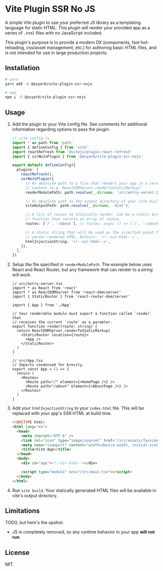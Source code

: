 # Vite Plugin SSR No JS

A simple Vite plugin to use your preferred JS library as a templating language
for static HTML. This plugin will render your provided app as a series of
`.html` files with no JavaScript included.

This plugin's purpose is to provide a modern DX (components, fast hot-reloading,
css/asset management, etc.) for authoring basic HTML files, and is not intended
for use in large production projects.

## Installation

```sh
# yarn
yarn add -D @asyarb/vite-plugin-ssr-nojs

# npm
npm i -D @asyarb/vite-plugin-ssr-nojs
```

## Usage

1. Add the plugin to your Vite config file. See comments for additional
   information regarding options to pass the plugin.

   ```ts
   // vite.config.ts
   import * as path from 'path'
   import { defineConfig } from 'vite'
   import reactRefresh from '@vitejs/plugin-react-refresh'
   import { ssrNoJsPlugin } from '@asyarb/vite-plugin-ssr-nojs'

   export default defineConfig({
     plugins: [
       reactRefresh(),
       ssrNoJsPlugin({
         // An absolute path to a file that renders your app in a server-side
         // context (e.g. ReactDOMServer.renderToStaticMarkup)
         renderModulePath: path.resolve(__dirname, 'src/entry-server.tsx'),

         // An absolute path to the output directory of your vite builds.
         viteOutputPath: path.resolve(__dirname, 'dist'),

         // A list of routes to statically render. Can be a static array or a
         // function that returns an array of routes.
         routes: ['/', '/about'], // routes: async () => ['/', '/about']

         // A static string that will be used as the injection point for your
         // server-rendered HTML. Default: `<!--ssr-html-->`.
         htmlInjectionString: '<!--ssr-html-->',
       }),
     ],
   })
   ```

2. Setup the file specified in `renderModulePath`. The example below uses React
   and React Router, but any framework that can render to a string will work.

   ```tsx
   // src/entry-server.tsx
   import * as React from 'react'
   import * as ReactDOMServer from 'react-dom/server'
   import { StaticRouter } from 'react-router-dom/server'

   import { App } from './App'

   // Your renderable module must export a function called `render` that
   // receives the current `route` as a paramter.
   export function render(route: string) {
     return ReactDOMServer.renderToStaticMarkup(
       <StaticRouter location={route}>
         <App />
       </StaticRouter>
     )
   }

   // src/App.tsx
   // Imports condensed for brevity.
   export const App = () => {
     return (
       <Routes>
         <Route path="/" element={<HomePage />} />
         <Route path="/about" element={<AboutPage />} />
       </Routes>
     )
   }
   ```

3. Add your `htmlInjectionString` to your `index.html` file. This will be
   replaced with your app's SSR HTML at build time.

   ```html
   <!DOCTYPE html>
   <html lang="en">
     <head>
       <meta charset="UTF-8" />
       <link rel="icon" type="image/svg+xml" href="/src/assets/favicon.svg" />
       <meta name="viewport" content="width=device-width, initial-scale=1.0" />
       <title>Vite App</title>
     </head>
     <body>
       <div id="app"><!--ssr-html--></div>

       <script type="module" src="/src/main.tsx"></script>
     </body>
   </html>
   ```

4. Run `vite build`. Your statically generated HTML files will be available in
   vite's output directory.

## Limitations

TODO, but here's the upshot:

- JS is completely removed, so any runtime behavior in your app **will not
  run**.

## License

MIT.
